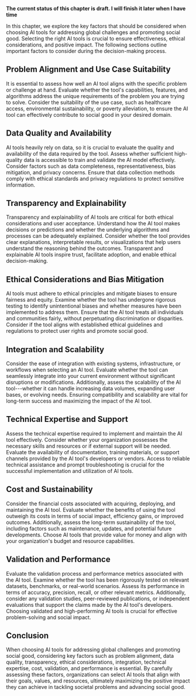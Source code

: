 **The current status of this chapter is draft. I will finish it later when I have time**

In this chapter, we explore the key factors that should be considered when choosing AI tools for addressing global challenges and promoting social good. Selecting the right AI tools is crucial to ensure effectiveness, ethical considerations, and positive impact. The following sections outline important factors to consider during the decision-making process.

Problem Alignment and Use Case Suitability
------------------------------------------

It is essential to assess how well an AI tool aligns with the specific problem or challenge at hand. Evaluate whether the tool's capabilities, features, and algorithms address the unique requirements of the problem you are trying to solve. Consider the suitability of the use case, such as healthcare access, environmental sustainability, or poverty alleviation, to ensure the AI tool can effectively contribute to social good in your desired domain.

Data Quality and Availability
-----------------------------

AI tools heavily rely on data, so it is crucial to evaluate the quality and availability of the data required by the tool. Assess whether sufficient high-quality data is accessible to train and validate the AI model effectively. Consider factors such as data completeness, representativeness, bias mitigation, and privacy concerns. Ensure that data collection methods comply with ethical standards and privacy regulations to protect sensitive information.

Transparency and Explainability
-------------------------------

Transparency and explainability of AI tools are critical for both ethical considerations and user acceptance. Understand how the AI tool makes decisions or predictions and whether the underlying algorithms and processes can be adequately explained. Consider whether the tool provides clear explanations, interpretable results, or visualizations that help users understand the reasoning behind the outcomes. Transparent and explainable AI tools inspire trust, facilitate adoption, and enable ethical decision-making.

Ethical Considerations and Bias Mitigation
------------------------------------------

AI tools must adhere to ethical principles and mitigate biases to ensure fairness and equity. Examine whether the tool has undergone rigorous testing to identify unintentional biases and whether measures have been implemented to address them. Ensure that the AI tool treats all individuals and communities fairly, without perpetuating discrimination or disparities. Consider if the tool aligns with established ethical guidelines and regulations to protect user rights and promote social good.

Integration and Scalability
---------------------------

Consider the ease of integration with existing systems, infrastructure, or workflows when selecting an AI tool. Evaluate whether the tool can seamlessly integrate into your current environment without significant disruptions or modifications. Additionally, assess the scalability of the AI tool---whether it can handle increasing data volumes, expanding user bases, or evolving needs. Ensuring compatibility and scalability are vital for long-term success and maximizing the impact of the AI tool.

Technical Expertise and Support
-------------------------------

Assess the technical expertise required to implement and maintain the AI tool effectively. Consider whether your organization possesses the necessary skills and resources or if external support will be needed. Evaluate the availability of documentation, training materials, or support channels provided by the AI tool's developers or vendors. Access to reliable technical assistance and prompt troubleshooting is crucial for the successful implementation and utilization of AI tools.

Cost and Sustainability
-----------------------

Consider the financial costs associated with acquiring, deploying, and maintaining the AI tool. Evaluate whether the benefits of using the tool outweigh its costs in terms of social impact, efficiency gains, or improved outcomes. Additionally, assess the long-term sustainability of the tool, including factors such as maintenance, updates, and potential future developments. Choose AI tools that provide value for money and align with your organization's budget and resource capabilities.

Validation and Performance
--------------------------

Evaluate the validation process and performance metrics associated with the AI tool. Examine whether the tool has been rigorously tested on relevant datasets, benchmarks, or real-world scenarios. Assess its performance in terms of accuracy, precision, recall, or other relevant metrics. Additionally, consider any validation studies, peer-reviewed publications, or independent evaluations that support the claims made by the AI tool's developers. Choosing validated and high-performing AI tools is crucial for effective problem-solving and social impact.

Conclusion
----------

When choosing AI tools for addressing global challenges and promoting social good, considering key factors such as problem alignment, data quality, transparency, ethical considerations, integration, technical expertise, cost, validation, and performance is essential. By carefully assessing these factors, organizations can select AI tools that align with their goals, values, and resources, ultimately maximizing the positive impact they can achieve in tackling societal problems and advancing social good.

